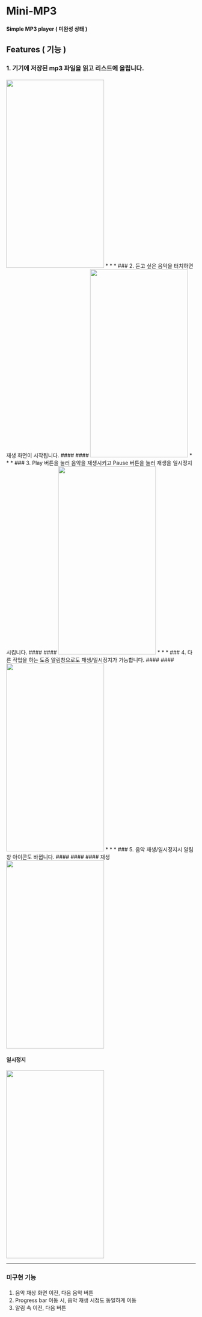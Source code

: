 # Mini-MP3
#### Simple MP3 player ( 미완성 상태 )
#### 
## Features ( 기능 )
### 1. 기기에 저장된 mp3 파일을 읽고 리스트에 올립니다.
#### 
#### 
<img src="https://user-images.githubusercontent.com/74638588/147723587-fbf8c8a2-307c-4bde-a2c8-338493a5fa75.png" width="260" height="500">
* * *
### 2. 듣고 싶은 음악을 터치하면 재생 화면이 시작됩니다.
#### 
#### 
<img src="https://user-images.githubusercontent.com/74638588/147724206-26a2f4fa-06ba-4cac-972a-2376fa162fed.png" width="260" height="500">
* * *
### 3. Play 버튼을 눌러 음악을 재생시키고 Pause 버튼을 눌러 재생을 일시정지 시킵니다.
#### 
#### 
<img src="https://user-images.githubusercontent.com/74638588/147730019-d0469be1-49fa-4caf-8940-82656b498074.png" width="260" height="500">
* * *
### 4. 다른 작업을 하는 도중 알림창으로도 재생/일시정지가 가능합니다.
#### 
#### 
<img src="https://user-images.githubusercontent.com/74638588/147724955-2a752e83-4045-492b-886f-8b08a92927bf.png" width="260" height="500">
* * *
### 5. 음악 재생/일시정지시 알림창 아이콘도 바뀝니다.
#### 
#### 
#### 재생
<img src="https://user-images.githubusercontent.com/74638588/147725359-9c421501-d27d-46cc-ab01-6a7f9e91e075.png" width="260" height="500">

#### 일시정지
<img src="https://user-images.githubusercontent.com/74638588/147725685-e15cc54f-d89f-4b06-a191-1f70379f5bf7.png" width="260" height="500">

* * *

### 미구현 기능
#### 
1. 음악 재상 화면 이전, 다음 음악 버튼
2. Progress bar 이동 시, 음악 재생 시점도 동일하게 이동
3. 알림 속 이전, 다음 버튼
